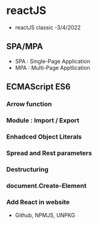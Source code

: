 # reactJS
- reactJS classic
-3/4/2022
## SPA/MPA
- SPA : Single-Page Application
- MPA : Multi-Page Apptlication

## ECMAScript ES6
### Arrow function
### Module : Import / Export
### Enhadced Object Literals 
### Spread and Rest parameters
### Destructuring 
### document.Create-Element
### Add React in website
- Github, NPMJS, UNPKG
